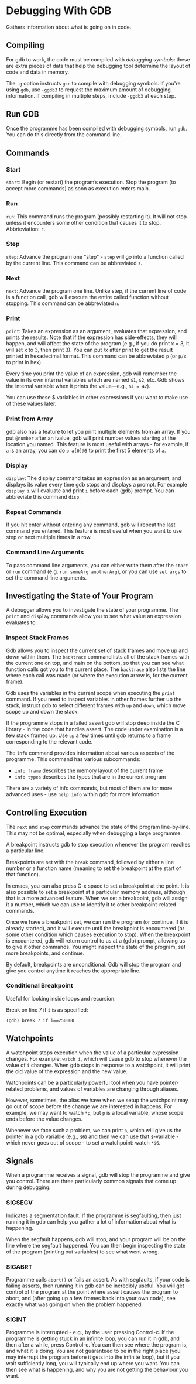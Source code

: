 # Debugging With GDB
Gathers information about what is going on in code.

Compiling
---------
For gdb to work, the code must be compiled with _debugging symbols_: these are extra pieces of data that help the debugging tool determine the layout of code and data in memory.

The `-g` option instructs `gcc` to compile with debugging symbols. If you're using `gdb`, use `-ggdb3` to request the maximum amount of debugging information. If compiling in multiple steps, include `-ggdb3` at each step.

Run GDB
-------
Once the programme has been compiled with debugging symbols, run `gdb`. You can do this directly from the command line.

Commands
--------
### Start
`start`: Begin (or restart) the program’s execution. Stop the program (to accept more commands) as soon as execution enters main.

### Run
`run`: This command runs the program (possibly restarting it). It will not stop unless it encounters some other condition that causes it to stop. Abbrieviation: `r`.

### Step
`step`: Advance the program one "step" - `step` will go into a function called by the current line. This command can be abbreviated `s`.

### Next
`next`: Advance the program one line. Unlike step, if the current line of code is a function call, gdb will execute the entire called function without stopping. This command can be abbreviated `n`.

### Print
`print`: Takes an expression as an argument, evaluates that expression, and prints the results. Note that if the expression has side-effects, they will happen, and will affect the state of the program (e.g., if you do print x = 3, it will set x to 3, then print 3). You can put /x after print to get the result printed in hexadecimal format. This command can be abbreviated `p` (or `p/x` to print in hex).

Every time you print the value of an expression, gdb will remember the value in its own internal variables which are named `$1`, `$2`, etc. Gdb shows the internal variable when it prints the value—e.g., `$1 = 42`).

You can use these $ variables in other expressions if you want to make use of these values later.

### Print from Array
gdb also has a feature to let you print multiple elements from an array. If you put `@number` after an lvalue, gdb will print number values starting at the location you named. This feature is most useful with arrays - for example, if `a` is an array, you can do `p a[0]@5` to print the first 5 elements of `a`.

### Display
`display`: The display command takes an expression as an argument, and displays its value every time gdb stops and displays a prompt. For example `display i` will evaluate and print `i` before each (gdb) prompt. You can abbreviate this command `disp`.

### Repeat Commands
If you hit enter without entering any command, gdb will repeat the last command you entered. This feature is most useful when you want to use step or next multiple times in a row.

### Command Line Arguments
To pass command line arguments, you can either write them after the `start` or `run` command (e.g. `run someArg anotherArg`), or you can use `set args` to set the command line arguments.

Investigating the State of Your Program
---------------------------------------
A debugger allows you to investigate the state of your programme. The `print` and `display` commands allow you to see what value an expression evaluates to.

### Inspect Stack Frames
Gdb allows you to inspect the current set of stack frames and move up and down within them. The `backtrace` command lists all of the stack frames with the current one on top, and main on the bottom, so that you can see what function calls got you to the current place. The `backtrace` also lists the line where each call was made (or where the execution arrow is, for the current frame).

Gdb uses the variables in the current scope when executing the `print` command. If you need to inspect variables in other frames further up the stack, instruct gdb to select different frames with `up` and `down`, which move scope up and down the stack.

If the programme stops in a failed assert gdb will stop deep inside the C library - in the code that handles assert. The code under examination is a few stack frames up. Use `up` a few times until gdb returns to a frame corresponding to the relevant code.

The `info` command provides information about various aspects of the programme. This command has various subcommands:

* `info frame` describes the memory layout of the current frame
* `info types` describes the types that are in the current program

There are a variety of info commands, but most of them are for more advanced uses - use `help info` within gdb for more information.

Controlling Execution
---------------------
The `next` and `step` commands advance the state of the program line-by-line. This may not be optimal, especially when debugging a large programme.

A breakpoint instructs gdb to stop execution whenever the program reaches a particular line.

Breakpoints are set with the `break` command, followed by either a line number or a function name (meaning to set the breakpoint at the start of that function).

In emacs, you can also press C-x space to set a breakpoint at the point. It is also possible to set a breakpoint at a particular memory address, although that is a more advanced feature. When we set a breakpoint, gdb will assign it a number, which we can use to identify it to other breakpoint-related commands.

Once we have a breakpoint set, we can run the program (or continue, if it is already started), and it will execute until the breakpoint is encountered (or some other condition which causes execution to stop). When the breakpoint is encountered, gdb will return control to us at a (gdb) prompt, allowing us to give it other commands. You might inspect the state of the program, set more breakpoints, and continue.

By default, breakpoints are unconditional. Gdb will stop the program and give you control anytime it reaches the appropriate line.

### Conditional Breakpoint
Useful for looking inside loops and recursion.

Break on line 7 if `i` is as specified:
```
(gdb) break 7 if i==250000
```
Watchpoints
-----------
A watchpoint stops execution when the value of a particular expression changes. For example: `watch i`, which will cause gdb to stop whenever the value of `i` changes. When gdb stops in response to a watchpoint, it will print the old value of the expression and the new value.

Watchpoints can be a particularly powerful tool when you have pointer-related problems, and values of variables are changing through aliases.

However, sometimes, the alias we have when we setup the watchpoint may go out of scope before the change we are interested in happens. For example, we may want to watch `*p`, but `p` is a local variable, whose scope ends before the value changes.

Whenever we face such a problem, we can print `p`, which will give us the pointer in a gdb variable (e.g., `$6`) and then we can use that `$`-variable - which never goes out of scope - to set a watchpoint: watch `*$6`.

Signals
-------
When a programme receives a signal, gdb will stop the programme and give you control. There are three particularly common signals that come up during debugging:

### SIGSEGV
Indicates a segmentation fault. If the programme is segfaulting, then just running it in gdb can help you gather a lot of information about what is happening.

When the segfault happens, gdb will stop, and your program will be on the line where the segfault happened. You can then begin inspecting the state of the program (printing out variables) to see what went wrong.

### SIGABRT
Programme calls `abort()` or fails an assert. As with segfaults, if your code is failing asserts, then running it in gdb can be incredibly useful. You will get control of the program at the point where assert causes the program to abort, and (after going up a few frames back into your own code), see exactly what was going on when the problem happened.

### SIGINT
Programme is interrupted - e.g., by the user pressing Control-c. If the programme is getting stuck in an infinite loop, you can run it in gdb, and then after a while, press Control-c. You can then see where the program is, and what it is doing. You are not guaranteed to be in the right place (you may interrupt the program before it gets into the infinite loop), but if you wait sufficiently long, you will typically end up where you want. You can then see what is happening, and why you are not getting the behaviour you want.
